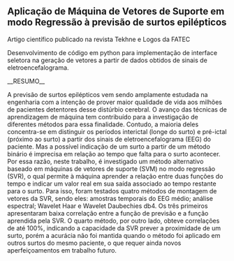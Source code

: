 <h2>Aplicação de Máquina de Vetores de Suporte em modo Regressão à previsão de surtos epilépticos</h2>
<p>Artigo científico publicado na revista Tekhne e Logos da FATEC</p>
<p>Desenvolvimento de código em python para implementação de interface seletora na geração de vetores a partir de dados 
  obtidos de sinais de eletroencefalograma.</p>
__RESUMO__
<p>A previsão de surtos epilépticos vem sendo amplamente estudada na engenharia com a intenção
de prover maior qualidade de vida aos milhões de pacientes detentores desse distúrbio cerebral.
O avanço das técnicas de aprendizagem de máquina tem contribuído para a investigação de
diferentes métodos para essa finalidade. Contudo, a maioria deles concentra-se em distinguir
os períodos interictal (longe do surto) e pré-ictal (próximo ao surto) a partir dos sinais de
eletroencefalograma (EEG) do paciente. Mas a possível indicação de um surto a partir de um
método binário é imprecisa em relação ao tempo que falta para o surto acontecer. Por essa razão,
neste trabalho, é investigado um método alternativo baseado em máquinas de vetores de suporte
(SVM) no modo regressão (SVR), o qual permite à máquina aprender a relação entre duas
funções do tempo e indicar um valor real em sua saída associado ao tempo restante para o surto.
Para isso, foram testados quatro métodos de montagem de vetores da SVR, sendo eles: amostras
temporais do EEG médio; análise espectral; Wavelet Haar e Wavelet Daubechies db4. Os três
primeiros apresentaram baixa correlação entre a função de previsão e a função aprendida pela
SVR. O quarto método, por outro lado, obteve correlações de até 100%, indicando a capacidade
da SVR prever a proximidade de um surto, porém a acurácia não foi mantida quando o método
foi aplicado em outros surtos do mesmo paciente, o que requer ainda novos aperfeiçoamentos
em trabalho futuro.</p>
